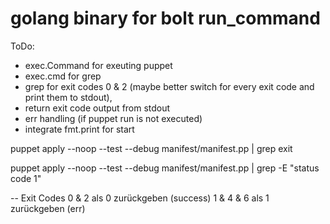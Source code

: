 # golang binary for bolt run_command


ToDo:

- exec.Command for exeuting puppet
- exec.cmd for grep
- grep for exit codes 0 & 2 (maybe better switch for every exit code and print them to stdout),
- return exit code output from stdout
- err handling (if puppet run is not executed)
- integrate fmt.print for start

puppet apply --noop --test --debug manifest/manifest.pp | grep exit

puppet apply --noop --test --debug manifest/manifest.pp | grep -E "status code 1"


-- 
Exit Codes
0 & 2 als 0 zurückgeben (success)
1 & 4 & 6 als 1 zurückgeben (err)